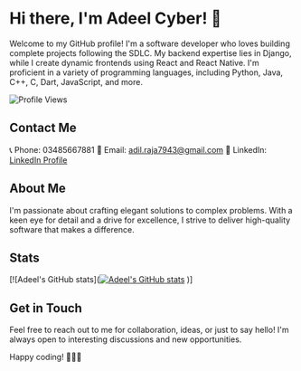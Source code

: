 

<!--
**AdeelCyber/AdeelCyber** is a ✨ _special_ ✨ repository because its `README.md` (this file) appears on your GitHub profile.

Here are some ideas to get you started:

- 🔭 I’m currently working on ...
- 🌱 I’m currently learning ...
- 👯 I’m looking to collaborate on ...
- 🤔 I’m looking for help with ...
- 💬 Ask me about ...
- 📫 How to reach me: ...
- 😄 Pronouns: ...
- ⚡ Fun fact: ...
-->
# Hi there, I'm Adeel Cyber! 👋

Welcome to my GitHub profile! I'm a software developer who loves building complete projects following the SDLC. My backend expertise lies in Django, while I create dynamic frontends using React and React Native. I'm proficient in a variety of programming languages, including Python, Java, C++, C, Dart, JavaScript, and more.

![Profile Views](https://komarev.com/ghpvc/?username=AdeelCyber)

## Contact Me

📞 Phone: 03485667881 
📧 Email: adil.raja7943@gmail.com
💼 LinkedIn: [LinkedIn Profile](https://www.linkedin.com/in/[your-linkedin-profile]](https://www.linkedin.com/in/adeel-ahmed-0260a919b))

## About Me

I'm passionate about crafting elegant solutions to complex problems. With a keen eye for detail and a drive for excellence, I strive to deliver high-quality software that makes a difference.

<!-- Add more project sections as needed -->

<!-- Add more badges as needed -->

## Stats

[![Adeel's GitHub stats]([![Adeel's GitHub stats](https://github-readme-stats.vercel.app/api?username=AdeelCyber&show_icons=true&count_private=true)](https://github.com/AdeelCyber)
)]
## Get in Touch

Feel free to reach out to me for collaboration, ideas, or just to say hello! I'm always open to interesting discussions and new opportunities.

Happy coding! 👨‍💻🚀
